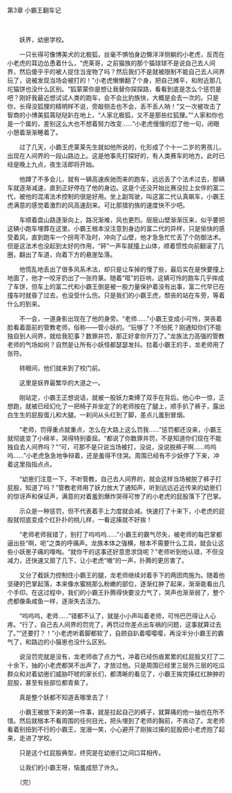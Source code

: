 第3章 小霸王翻车记

　　

　　妖界，幼崽学校。

　　一只长得可像博美犬的北极狐，丝毫不惧怕身边懒洋洋侧躺的小老虎，反而在小老虎的耳边怂恿着什么，“虎莱哥，之前猫族的那个猫球球不是说自己去人间界，然后傻乎乎的被人捉住当宠物了吗？然后我们不是就被限制不能自己去人间界玩了，说被发现当场会被打的！”小老虎懒懒翻了个身，把自己摊平，和附近那几坨猫饼也没什么区别。“狐蒙蒙你是想让我替你探探路，看看到底是怎么个惩罚是吧？刚好我最近想试试人类的跑车，会不会比豹族快，大概是会去一次的。只是你，长得没狐狸的精明样不说，旁敲侧击也不会，丢不丢人呐！”又一次被攻击了智商的小博美狐蔫哒哒趴在地上，“人家北极狐，又不是那些红狐狸。”“人家和你也是一个属的，差别这么大也不想着努力改变……”小老虎慢慢的怼了他一句，闭眼小憩着渐渐睡着了。

　　过了几天，小霸王虎莱莱先生就如他所说的，化形成了个十一二岁的男孩儿，出现在人间界的一段山路边上。这是他事先打探好的，有人类赛车的地方。此时已经是晚上九点，夜生活即将开始。

　　他蹲了不多会儿，就有一辆高速疾驰而来的跑车，远远丢了个法术过去，那辆车就逐渐减速，直到正好停在了他的身边。这是个还没开始比赛没拉上女伴的富二代，被他的混淆法术控制的很是好用。坐上副驾驶，叫这富二代认真飙车，小霸王虎满意的感觉着激烈的风高速刮来。可比那猎豹族的速度快不少吧。

　　车顺着盘山路逐渐向上，路况渐难，风也更烈。层层山壁渐渐压来，似乎要把这辆小跑车埋葬在这里。小霸王根本没注意到身边的富二代的异样，只是愉快的感受着风，直到跑车一个拐弯不及时，冲向了山壁，他才急急忙忙丢了个防御法术。但是这法术也没起到太好的作用，“砰”一声车就撞上山体，顺着惯性向前翻滚了几圈，翻出了车道，向着下方的悬崖坠落。

　　他慌乱地丢出了很多风系术法，却只是让车掉的慢了些，最后实在是快要撞上地面了，他才一咬牙扔出了一张符篆。随着“哐”的巨响，这辆可怜的跑车几乎摔成了车饼，但车上的富二代和小霸王倒是被一股力量保护着没有出事，富二代早已在撞车时就昏了过去，也没受什么伤。只是我们的小霸王虎，颓丧的站在车旁，等着什么的到来。

　　不一会，一道身影出现在了他的身旁。“老师……”小霸王变成小可怜，哭丧着脸看着面前的管教老师，俗称——管小妖的。“玩够了？不怕死？刚通知你们不能独自到人间界，就给我犯事？数罪并罚，那正好拿你开刀了。”龙族法力高强的管教老师的气场如何？自然是让所有小妖怪都瑟瑟发抖。拉着小霸王的手，龙老师用了张符。

　　转眼间，他们就来到了校门前。

　　这里是妖界最繁华的大道之一。

　　刚站定，小霸王正想说话，就被一股妖力束缚了双手在背后。他心中一惊，正想跑，就被已经幻化了一把椅子并坐定了的老师按在了腿上，顺手扒了裤子，露出白生生的屁股蛋儿和大腿。一刹间从头红到了脚，差点儿羞到冒烟。

　　“老师，罚得重点就重点，怎么在大路上这么罚我……”惩罚都还没来，小霸王就彻底变了小绵羊，哭得特别委屈。“都说了你数罪并罚，不是知道你们现在不能独自去人间界吗？”“可，可那不是只说当场被打，没说，没说脱裤子啊……呜呜呜……”小老虎急急地争辩着，还是羞得不住哭。周围已经有不少妖停了下来，冲着这里指指点点。

　　“幼崽们注意一下，不听管教，自己去人间界的，就会这样当场被脱了裤子打屁股，知道了吗？”管教老师用了妖力放大了通知声，听到远远近近传来的幼崽们的惊讶声和保证声，满意的对着羞到爆炸哭得可惨了的小老虎的屁股落下了巴掌。

　　示众是一种惩罚，但不代表着手上力度就会减。快速打了十来下，小老虎的屁股就彻底变成个红扑扑的桃儿样，一看这揍就不好挨！

　　“老师老师我错了，别打了呜呜呜……”小霸王的霸气尽失，被老师的每巴掌都逼出些“啊，呃”之类的呼痛声。龙族本体之强横，根本不需要什么工具，就会让这些小妖崽子痛的嚎啕。“就你干的这事还好意思求饶呢？”老师听到他认错，不但没减力，还快速又扇了几下，让小老虎“嗷”的一声，扑腾的更厉害了。

　　又分了截妖力控制住小霸王的腿，龙老师继续对着手下的两团肉施为。随着他坚硬的巴掌起落，本来像水蜜桃那么粉嫩的部位，逐渐红肿了起来，渐渐能看出几个手印。在这过程中，我们的小霸王扑腾得快要没力气了，哭声也渐渐弱了，整个虎都像条咸鱼一样，逐渐失去活力。

　　“呜呜呜，老师……”错都不认了，就是小小声叫着老师，可怜巴巴得让人心疼。“行了，自己去人间界的罚完了，再罚过你差点出车祸的问题，这事就算过去了。”“还要打？！”小老虎听着脚都软了，自顾自趴着嘤嘤嘤，再没半分小霸王的霸气了，和路边的小猫崽也没什么区别。

　　说没罚完就是没有，龙老师收了点力气，冲着已经伤痕累累的红屁股又打了二十余下，抽的小老虎都哭不出声了，才放过他。只是周围已经里三层外三层的吃瓜群众和对着幼崽们威胁吓唬的家长们，都清晰的看见了，小霸王挨完揍红红肿肿的屁股，甚至有些部位都青紫了。

　　真是整个妖都不知道丢哪里去了！

　　小霸王被放下来的第一件事，就是拉起自己的裤子，就算痛的他一抽也在所不惜。然后就根本不看周围的任何目光，把头埋到了老师的胸前，不肯动了。龙老师看着别扭到不行的小霸王，宠溺一笑，小心避开了刚挨过揍的屁股把小老虎抱了起来，走进了学校。

　　只是这个红屁股典型，终究是在幼崽们之间口耳相传。

　　让我们的小霸王呀，恼羞成怒了许久。

　　（完）

　　

　　
